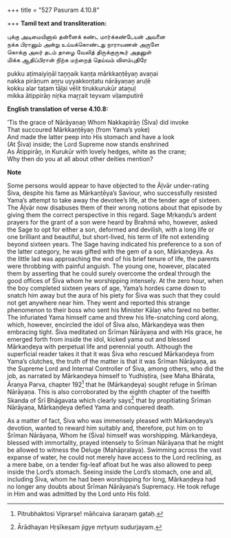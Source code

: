 +++
title = "527 Pasuram 4.10.8"

+++
**Tamil text and transliteration:**

புக்கு அடிமையினால் தன்னைக் கண்ட மார்க்கண்டேயன் அவனை  
நக்க பிரானும் அன்று உய்யக்கொண்டது நாராயணன் அருளே  
கொக்கு அலர் தடம் தாழை வேலித் திருக்குருகூர் அதனுள்  
மிக்க ஆதிப்பிரான் நிற்க மற்றைத் தெய்வம் விளம்புதிரே

pukku aṭimaiyiṉāl taṉṉaik kaṇṭa mārkkaṇṭēyaṉ avaṉai  
nakka pirāṉum aṉṟu uyyakkoṇṭatu nārāyaṇaṉ aruḷē  
kokku alar taṭam tāḻai vēlit tirukkurukūr ataṉuḷ  
mikka ātippirāṉ niṟka maṟṟait teyvam viḷamputirē

**English translation of verse 4.10.8:**

‘Tis the grace of Nārāyaṇaṉ Whom Nakkapirāṉ (Śiva) did invoke  
That succoured Mārkkaṇṭēyaṉ (from Yama’s yoke)  
And made the latter peep into His stomach and have a look  
(At Śiva) inside; the Lord Supreme now stands enshrined  
As Ātippirāṉ, in Kurukūr with lovely hedges, white as the crane;  
Why then do you at all about other deities mention?

**Note**

Some persons would appear to have objected to the Āḻvār under-rating Śiva, despite his fame as Mārkaṇṭēya’s Saviour, who successfully resisted Yama’s attempt to take away the devotee’s life, at the tender age of sixteen. The Āḻvār now disabuses them of their wrong notions about that episode by giving them the correct perspective in this regard. Sage Mṛkaṇḍu’s ardent prayers for the grant of a son were heard by Brahmā who, however, asked the Sage to opt for either a son, deformed and devilish, with a long life or one brilliant and beautiful, but short-lived, his term of life not extending beyond sixteen years. The Sage having indicated his preference to a son of the latter category, he was gifted with the gem of a son, Mārkaṇḍeya. As the little lad was approaching the end of his brief tenure of life, the parents were throbbing with painful anguish. The young one, however, placated them by asserting that he could surely overcome the ordeal through the good offices of Śiva whom he worshipping intensely. At the zero hour, when the boy completed sixteen years of age, Yama’s hordes came down to snatch him away but the aura of his piety for Śiva was such that they could not get anywhere near him. They went and reported this strange phenomenon to their boss who sent his Minister Kālaṉ who fared no better. The infuriated Yama himself came and threw his life-snatching cord along, which, however, encircled the idol of Śiva also, Mārkaṇḍeya was then embracing tight. Śiva meditated on Śrīman Nārāyaṇa and with His grace, he emerged forth from inside the idol, kicked yama out and blessed Mārkaṇḍeya with perpetual life and perennial youth. Although the superficial reader takes it that it was Śiva who rescued Mārkaṇḍeya from Yama’s clutches, the truth of the matter is that it was Śrīman Nārāyaṇa, as the Supreme Lord and Internal Controller of Śiva, among others, who did the job, as narrated by Mārkaṇḍeya himself to Yudhiṣṭira, (see Maha Bhārata, Āraṇya Parva, chapter 192[^1] that he (Mārkaṇḍeya) sought refuge in Śrīman Nārāyaṇa. This is also corroborated by the eighth chapter of the twelfth Skanda of Śrī Bhāgavata which clearly says[^2] that by propitiating Śrīman Nārāyaṇa, Mārkaṇḍeya defied Yama and conquered death.

[^1]:  Pitrubhaktosi Viprarṣe! māñcaiva śaraṇaṃ gataḥ.

[^2]:  Ārādhayan Hṛṣīkeṣam jigye mṛtyuṃ sudurjayam.

As a matter of fact, Śiva who was immensely pleased with Mārkaṇḍeya’s devotion, wanted to reward him suitably and, therefore, put him on to Śrīman Nārāyaṇa, Whom he (Śiva) himself was worshipping. Mārkaṇḍeya, blessed with immortality, prayed intensely to Śrīman Nārāyaṇa that he might be allowed to witness the Deluge (Mahāpralaya). Swimming across the vast expanse of water, he could not merely have access to the Lord reclining, as a mere babe, on a tender fig-leaf afloat but he was also allowed to peep inside the Lord’s stomach. Seeing inside the Lord’s stomach, one and all, including Śiva, whom he had been worshipping for long, Mārkaṇḍeya had no longer any doubts about Śrīman Nārāyaṇa’s Supremacy. He took refuge in Him and was admitted by the Lord unto His fold.




